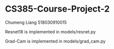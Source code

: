 # CS385-Course-Project-2
Chumeng Liang  518030910015

Resnet18 is implemented in models/resnet.py

Grad-Cam is implemented in models/grad_cam.py